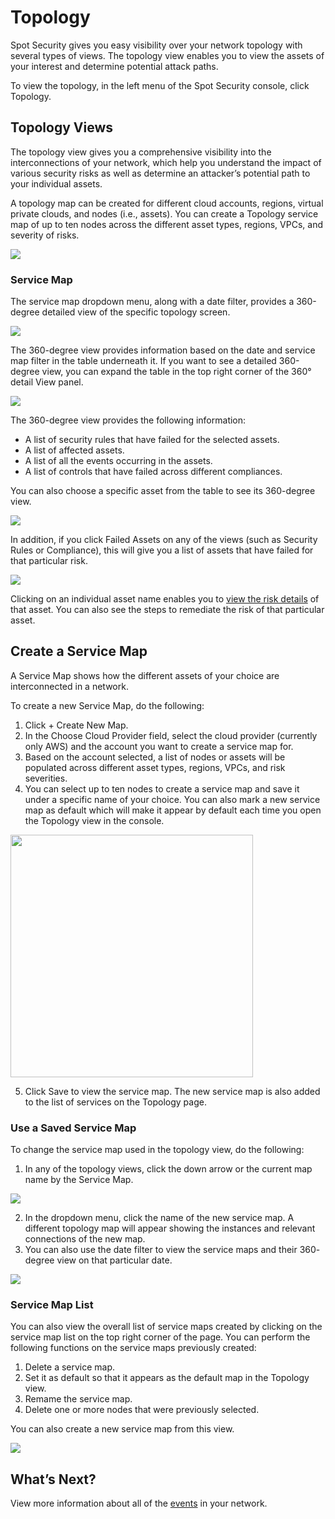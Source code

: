 <meta name="robots" content="noindex">

# Topology

Spot Security gives you easy visibility over your network topology with several types of views. The topology view enables you to view the assets of your interest and determine potential attack paths.

To view the topology, in the left menu of the Spot Security console, click Topology.

## Topology Views

The topology view gives you a comprehensive visibility into the interconnections of your network, which help you understand the impact of various security risks as well as determine an attacker’s potential path to your individual assets.

A topology map can be created for different cloud accounts, regions, virtual private clouds, and nodes (i.e., assets). You can create a Topology service map of up to ten nodes across the different asset types, regions, VPCs, and severity of risks.

<img src="/spot-security/_media/topology-1.png" />

### Service Map

The service map dropdown menu, along with a date filter, provides a 360-degree detailed view of the specific topology screen.

<img src="/spot-security/_media/topology-2.png" />

The 360-degree view provides information based on the date and service map filter in the table underneath it. If you want to see a detailed 360-degree view, you can expand the table in the top right corner of the 360° detail View panel.

<img src="/spot-security/_media/topology-3.png" />

The 360-degree view provides the following information:

* A list of security rules that have failed for the selected assets.
* A list of affected assets.
* A list of all the events occurring in the assets.
* A list of controls that have failed across different compliances.

You can also choose a specific asset from the table to see its 360-degree view.

<img src="/spot-security/_media/topology-4.png" />

In addition, if you click Failed Assets on any of the views (such as Security Rules or Compliance), this will give you a list of assets that have failed for that particular risk.

<img src="/spot-security/_media/topology-5.png" />

Clicking on an individual asset name enables you to [view the risk details](spot-security/features/analyze-risks/view-risk-details) of that asset. You can also see the steps to remediate the risk of that particular asset.

## Create a Service Map

A Service Map shows how the different assets of your choice are interconnected in a network.

To create a new Service Map, do the following:
1. Click + Create New Map.
2. In the Choose Cloud Provider field, select the cloud provider (currently only AWS) and the account you want to create a service map for.
3. Based on the account selected, a list of nodes or assets will be populated across different asset types, regions, VPCs, and risk severities.
4. You can select up to ten nodes to create a service map and save it under a specific name of your choice. You can also mark a new service map as default which will make it appear by default each time you open the Topology view in the console.

<img src="/spot-security/_media/topology-f.png" width="388"/>

5. Click Save to view the service map.
The new service map is also added to the list of services on the Topology page.

### Use a Saved Service Map

To change the service map used in the topology view, do the following:
1. In any of the topology views, click the down arrow or the current map name by the Service Map.

<img src="/spot-security/_media/topology-c.png" />

2. In the dropdown menu, click the name of the new service map. A different topology map will appear showing the instances and relevant connections of the new map.
3. You can also use the date filter to view the service maps and their 360- degree view on that particular date.

<img src="/spot-security/_media/topology-8.png" />

### Service Map List

You can also view the overall list of service maps created by clicking on the service map list on the top right corner of the page. You can perform the following functions on the service maps previously created:
1. Delete a service map.
2. Set it as default so that it appears as the default map in the Topology view.
3. Remame the service map.
4. Delete one or more nodes that were previously selected.

You can also create a new service map from this view.

<img src="/spot-security/_media/topology-d.png" />

## What’s Next?
View more information about all of the [events](spot-security/features/events) in your network.

